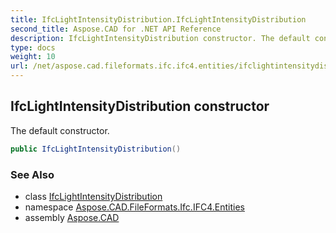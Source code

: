 ```yaml
---
title: IfcLightIntensityDistribution.IfcLightIntensityDistribution
second_title: Aspose.CAD for .NET API Reference
description: IfcLightIntensityDistribution constructor. The default constructor
type: docs
weight: 10
url: /net/aspose.cad.fileformats.ifc.ifc4.entities/ifclightintensitydistribution/ifclightintensitydistribution/
---
```

## IfcLightIntensityDistribution constructor

The default constructor.

```csharp
public IfcLightIntensityDistribution()
```

### See Also

* class [IfcLightIntensityDistribution](../)
* namespace [Aspose.CAD.FileFormats.Ifc.IFC4.Entities](../../ifclightintensitydistribution/)
* assembly [Aspose.CAD](../../../)


